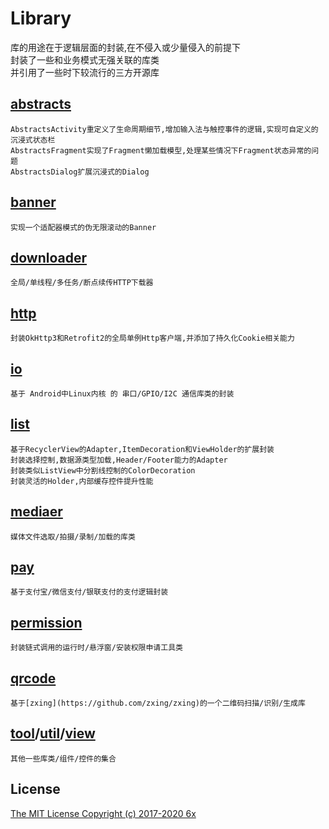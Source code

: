 Library
===
库的用途在于逻辑层面的封装,在不侵入或少量侵入的前提下<br>
封装了一些和业务模式无强关联的库类<br>
并引用了一些时下较流行的三方开源库

[abstracts](/abstracts/README.md)
---
	AbstractsActivity重定义了生命周期细节,增加输入法与触控事件的逻辑,实现可自定义的沉浸式状态栏
	AbstractsFragment实现了Fragment懒加载模型,处理某些情况下Fragment状态异常的问题
	AbstractsDialog扩展沉浸式的Dialog

[banner](/banner/README.md)
---
	实现一个适配器模式的伪无限滚动的Banner

[downloader](/downloader/README.md)
---
	全局/单线程/多任务/断点续传HTTP下载器

[http](/http/README.md)
---
	封装OkHttp3和Retrofit2的全局单例Http客户端,并添加了持久化Cookie相关能力

[io](/io/README.md)
---
	基于 Android中Linux内核 的 串口/GPIO/I2C 通信库类的封装

[list](/list/README.md)
---
	基于RecyclerView的Adapter,ItemDecoration和ViewHolder的扩展封装
	封装选择控制,数据源类型加载,Header/Footer能力的Adapter
	封装类似ListView中分割线控制的ColorDecoration
	封装灵活的Holder,内部缓存控件提升性能

[mediaer](/mediaer/README.md)
---
	媒体文件选取/拍摄/录制/加载的库类

[pay](/pay/README.md)
---
	基于支付宝/微信支付/银联支付的支付逻辑封装

[permission](/permission/README.md)
---
	封装链式调用的运行时/悬浮窗/安装权限申请工具类

[qrcode](/qrcode/README.md)
---
	基于[zxing](https://github.com/zxing/zxing)的一个二维码扫描/识别/生成库

[tool](/tool/README.md)/[util](/util/README.md)/[view](/view/README.md)
---
	其他一些库类/组件/控件的集合

License
---
[The MIT License Copyright (c) 2017-2020 6x](/LICENSE.txt)